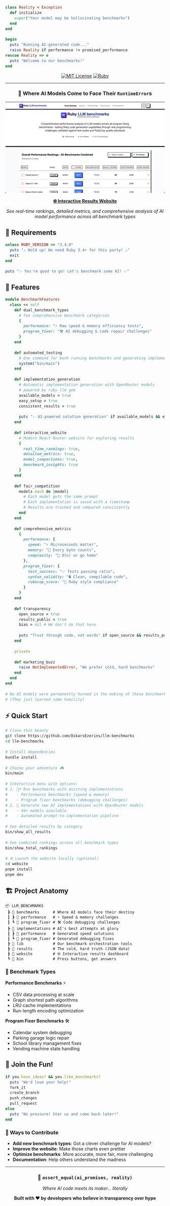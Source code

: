 ```ruby
class Reality < Exception
  def initialize
    super("Your model may be hallucinating benchmarks")
  end
end

begin
  puts "Running AI-generated code..."
  raise Reality if performance != promised_performance
rescue Reality => e
  puts "Welcome to our benchmarks!"
end
```

<div align="center">

[![MIT License](https://img.shields.io/badge/License-MIT-purple.svg)](LICENSE)
[![Ruby](https://img.shields.io/badge/Ruby-3.4+-red.svg)](https://www.ruby-lang.org)

</div>

---

<div align="center">

### 🧪 Where AI Models Come to Face Their `RuntimeError`s

</div>

<div align="center">

![LLM Benchmarks Website](website/screenshot.png)

 [**🌐 Interactive Results Website**](https://benchmarks.oskarsezerins.site/)

_See real-time rankings, detailed metrics, and comprehensive analysis of AI model performance across all benchmark types_

</div>

## 🔧 Requirements

```ruby
unless RUBY_VERSION >= "3.4.0"
  puts "⚠️ Hold up! We need Ruby 3.4+ for this party! ⚠️"
  exit
end

puts "✨ You're good to go! Let's benchmark some AI! ✨"
```

## 🚀 Features

```ruby
module BenchmarkFeatures
  class << self
    def dual_benchmark_types
      # Two comprehensive benchmark categories
      {
        performance: "⚡️ Raw speed & memory efficiency tests",
        program_fixer: "🛠️ AI debugging & code repair challenges"
      }
    end

    def automated_testing
      # One command for both running benchmarks and generating implementations
      system("bin/main")
    end

    def implementation_generation
      # Automatic implementation generation with OpenRouter models
      # powered by ruby_llm gem
      available_models = true
      easy_setup = true
      consistent_results = true

      puts "✨ AI-powered solution generation" if available_models && easy_setup && consistent_results
    end

    def interactive_website
      # Modern React Router website for exploring results
      {
        real_time_rankings: true,
        detailed_metrics: true,
        model_comparisons: true,
        benchmark_insights: true
      }
    end

    def fair_competition
      models.each do |model|
        # Each model gets the same prompt
        # Each implementation is saved with a timestamp
        # Results are tracked and compared consistently
      end
    end

    def comprehensive_metrics
      {
        performance: {
          speed: "⚡️ Microseconds matter",
          memory: "🧠 Every byte counts",
          complexity: "🤯 O(n) or go home"
        },
        program_fixer: {
          test_success: "✅ Tests passing ratio",
          syntax_validity: "� Clean, compilable code",
          rubocop_score: "💎 Ruby style compliance"
        }
      }
    end

    def transparency
      open_source = true
      results_public = true
      bias = nil # We don't do that here

      puts "Trust through code, not words" if open_source && results_public && bias.nil?
    end

    private

    def marketing_buzz
      raise NotImplementedError, "We prefer cold, hard benchmarks"
    end
  end
end

# No AI models were permanently harmed in the making of these benchmarks
# (They just learned some humility)
```

## ⚡ Quick Start

```bash
# Clone this beauty
git clone https://github.com/OskarsEzerins/llm-benchmarks
cd llm-benchmarks

# Install dependencies
bundle install

# Choose your adventure 🎮
bin/main

# Interactive menu with options:
# 1. 🏃‍♂️ Run benchmarks with existing implementations
#    - Performance benchmarks (speed & memory)
#    - Program fixer benchmarks (debugging challenges)
# 2. 🤖 Generate new AI implementations with OpenRouter models
#    - 44+ models available
#    - Automated prompt-to-implementation pipeline

# See detailed results by category
bin/show_all_results

# See combined rankings across all benchmark types
bin/show_total_rankings

# 🌐 Launch the website locally (optional)
cd website
pnpm install
pnpm dev
```

## 🏗️ Project Anatomy

```
📦 LLM_BENCHMARKS
 ┣ 📂 benchmarks      # Where AI models face their destiny
 ┃ ┣ 📂 performance   # ⚡️ Speed & memory challenges
 ┃ ┗ 📂 program_fixer # 🛠️ Code debugging challenges
 ┣ 📂 implementations # AI's best attempts at glory
 ┃ ┣ 📂 performance   # Generated speed solutions
 ┃ ┗ 📂 program_fixer # Generated debugging fixes
 ┣ 📂 lib             # Our benchmark orchestration tools
 ┣ 📂 results         # The cold, hard truth (JSON data)
 ┣ 📂 website         # 🌐 Interactive results dashboard
 ┗ 📂 bin             # Press buttons, get answers
```

### 🎯 Benchmark Types

**Performance Benchmarks** ⚡️

- CSV data processing at scale
- Graph shortest path algorithms
- LRU cache implementations
- Run-length encoding optimization

**Program Fixer Benchmarks** 🛠️

- Calendar system debugging
- Parking garage logic repair
- School library management fixes
- Vending machine state handling

## 🤝 Join the Fun!

```ruby
if you.have_ideas? && you.like_benchmarks?
  puts "We'd love your help!"
  fork_it
  create_branch
  push_changes
  pull_request
else
  puts "No pressure! Star us and come back later!"
end
```

### 🎯 Ways to Contribute

- **Add new benchmark types**: Got a clever challenge for AI models?
- **Improve the website**: Make those charts even prettier
- **Optimize benchmarks**: More accurate, more fair, more challenging
- **Documentation**: Help others understand the madness

---

<div align="center">

### 🔬 `assert_equal(ai_promises, reality)`

_Where AI code meets its maker... literally_

**Built with ❤️ by developers who believe in transparency over hype**

</div>
